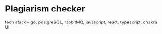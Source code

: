 # Plagiarism checker

tech stack - go, postgreSQL, rabbitMQ, javascript, react, typescript, chakra UI